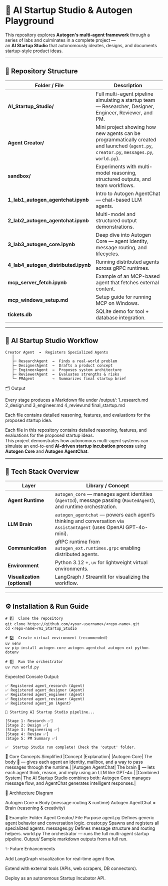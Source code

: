 # 🧠 AI Startup Studio & Autogen Playground

This repository explores **Autogen's multi-agent framework** through a series of labs and culminates in a complete project —  
an **AI Startup Studio** that autonomously ideates, designs, and documents startup-style product ideas.

---

## 📁 Repository Structure

| Folder / File | Description |
|----------------|-------------|
| **AI_Startup_Studio/** | Full multi-agent pipeline simulating a startup team — Researcher, Designer, Engineer, Reviewer, and PM. |
| **Agent Creator/** | Mini project showing how new agents can be programmatically created and launched (`agent.py`, `creator.py`, `messages.py`, `world.py`). |
| **sandbox/** | Experiments with multi-model reasoning, structured outputs, and team workflows. |
| **1_lab1_autogen_agentchat.ipynb** | Intro to Autogen AgentChat — chat-based LLM agents. |
| **2_lab2_autogen_agentchat.ipynb** | Multi-model and structured output demonstrations. |
| **3_lab3_autogen_core.ipynb** | Deep dive into Autogen Core — agent identity, message routing, and lifecycles. |
| **4_lab4_autogen_distributed.ipynb** | Running distributed agents across gRPC runtimes. |
| **mcp_server_fetch.ipynb** | Example of an MCP-based agent that fetches external content. |
| **mcp_windows_setup.md** | Setup guide for running MCP on Windows. |
| **tickets.db** | SQLite demo for tool + database integration. |

---

## 🚀 AI Startup Studio Workflow

```
Creator Agent  →  Registers Specialized Agents
   │
   ├─ ResearchAgent  →  Finds a real-world problem
   ├─ DesignerAgent  →  Drafts a product concept
   ├─ EngineerAgent  →  Proposes system architecture
   ├─ ReviewerAgent  →  Evaluates strengths & risks
   └─ PMAgent        →  Summarizes final startup brief
```


🗂️ Output


Every stage produces a Markdown file under /output/:
1_research.md
2_design.md
3_engineer.md
4_review.md
final_startup.md

Each file contains detailed reasoning, features, and evaluations for the proposed startup idea.

Each file in this repository contains detailed reasoning, features, and evaluations for the proposed startup ideas.  
This project demonstrates how autonomous multi-agent systems can simulate an end-to-end **AI-driven startup incubation process** using **Autogen Core** and **Autogen AgentChat**.

---

## 🧩 Tech Stack Overview

| Layer | Library / Concept |
|--------|------------------|
| **Agent Runtime** | `autogen_core` — manages agent identities (`AgentId`), message passing (`RoutedAgent`), and runtime orchestration. |
| **LLM Brain** | `autogen_agentchat` — powers each agent’s thinking and conversation via `AssistantAgent` (uses OpenAI GPT-4o-mini). |
| **Communication** | gRPC runtime from `autogen_ext.runtimes.grpc` enabling distributed agents. |
| **Environment** | Python 3.12 +, `uv` for lightweight virtual environments. |
| **Visualization (optional)** | LangGraph / Streamlit for visualizing the workflow. |

---

## ⚙️ Installation & Run Guide

```
# 1️⃣  Clone the repository
git clone https://github.com/<your-username>/<repo-name>.git
cd <repo-name>/AI_Startup_Studio

# 2️⃣  Create virtual environment (recommended)
uv venv
uv pip install autogen-core autogen-agentchat autogen-ext python-dotenv

# 3️⃣  Run the orchestrator
uv run world.py
```

Expected Console Output:
```
✅ Registered agent_research (Agent)
✅ Registered agent_designer (Agent)
✅ Registered agent_engineer (Agent)
✅ Registered agent_reviewer (Agent)
✅ Registered agent_pm (Agent)

🚀 Starting AI Startup Studio pipeline...

[Stage 1: Research ✅]
[Stage 2: Design ✅]
[Stage 3: Engineering ✅]
[Stage 4: Review ✅]
[Stage 5: PM Summary ✅]

✅  Startup Studio run complete! Check the 'output' folder.

```

🧠 Core Concepts Simplified
|Concept	|Explanation|
|Autogen Core|	The body 🦾 — gives each agent an identity, mailbox, and a way to pass messages through the runtime.|
|Autogen AgentChat|	The brain 🧠 — lets each agent think, reason, and reply using an LLM like GPT-4o.|
|Combined System|	The AI Startup Studio combines both: Autogen Core manages message flow, and AgentChat generates intelligent responses.|

🧩 Architecture Diagram

Autogen Core = Body (message routing & runtime)
Autogen AgentChat = Brain (reasoning & creativity)

🧱 Example: Folder Agent Creator/
File	Purpose
agent.py	Defines generic agent behavior and conversation logic.
creator.py	Spawns and registers all specialized agents.
messages.py	Defines message structure and routing helpers.
world.py	The orchestrator — runs the full multi-agent startup pipeline.
Output/	Sample markdown outputs from a full run.


✨ Future Enhancements

Add LangGraph visualization for real-time agent flow.

Extend with external tools (APIs, web scrapers, DB connectors).

Deploy as an autonomous Startup Incubator API.
